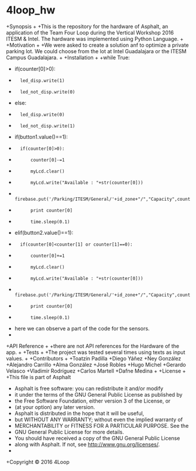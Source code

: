 # 4loop_hw
+Synopsis
+
+This is the repository for the hardware of Asphalt, an application of the Team Four Loop during the Vertical Workshop 2016 ITESM & Intel. The hardware was implemented using Python Language. 
+
+Motivation
+
+We were asked to create a solution anf to optimize a private parking lot. We could choose from the lot at Intel Guadalajara or the ITESM Campus Guadalajara. 
+
+Installation
+
+while True:
+	if(counter[0]>0):
+		led_disp.write(1)
+		led_not_disp.write(0)
+	else:
+		led_disp.write(0)
+		led_not_disp.write(1)
+	if(button1.value()==1):
+		if(counter[0]>0):
+			counter[0]-=1
+			myLcd.clear()
+			myLcd.write("Available : "+str(counter[0]))
+			firebase.put('/Parking/ITESM/General/'+id_zone+"/","Capacity",counter[0])
+			print counter[0]
+			time.sleep(0.1)
+	elif(button2.value()==1):
+		if(counter[0]<counter[1] or counter[1]==0):
+			counter[0]+=1
+			myLcd.clear()
+			myLcd.write("Available : "+str(counter[0]))
+			firebase.put('/Parking/ITESM/General/'+id_zone+"/","Capacity",counter[0])
+			print counter[0]
+			time.sleep(0.1)
+	here we can observe a part of the code for the sensors.
+	
+API Reference
+
+there are not API references for the Hardware of the app.
+
+Tests
+
+The project was tested several times using texts as input values.
+
+Contributors
+
+Toatzin Padilla
+Diego Yáñez
+Ney González
+Alejandro Carrillo
+Alma González
+José Robles
+Hugo Michel
+Gerardo Velasco
+Vladimir Rodríguez
+Carlos Martell
+Dafne Medina
+
+License
+
+This file is part of Asphalt
+  Asphalt is free software: you can redistribute it and/or modify
+    it under the terms of the GNU General Public License as published by
+    the Free Software Foundation, either version 3 of the License, or
+    (at your option) any later version.
+ Asphalt is distributed in the hope that it will be useful,
+    but WITHOUT ANY WARRANTY; without even the implied warranty of
+    MERCHANTABILITY or FITNESS FOR A PARTICULAR PURPOSE.  See the
+    GNU General Public License for more details.
+    You should have received a copy of the GNU General Public License
+    along with Asphalt.  If not, see <http://www.gnu.org/licenses/>.
+
+Copyright © 2016 4Loop
